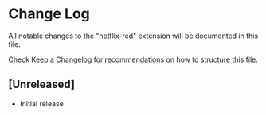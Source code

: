 # Change Log
All notable changes to the "netflix-red" extension will be documented in this file.

Check [Keep a Changelog](http://keepachangelog.com/) for recommendations on how to structure this file.

## [Unreleased]
- Initial release
